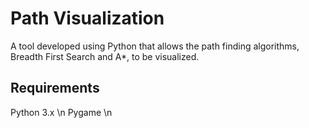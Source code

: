 # Path Visualization

A tool developed using Python that allows the path finding algorithms, Breadth First Search and A*, to be visualized. 

## Requirements
Python 3.x \n
Pygame \n
